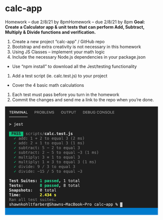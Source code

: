 # calc-app

Homework – due 2/8/21 by 8pmHomework – due 2/8/21 by 8pm
**Goal: Create a Calculator app & unit tests that can perform Add, Subtract, Multiply & Divide functions and verification.**
 
1. Create a new project “calc-app” / GitHub repo
1. Bootstrap and extra creativity is not necessary in this homework
1. Using JS Classes – implement your math logic
1. Include the necessary Node.js dependencies in your package.json
  * Use “npm install” to download all the Jest/testing functionality
1. Add a test script (ie. calc.test.js) to your project
  * Cover the 4 basic math calculations
1. Each test must pass before you turn in the homework
1. Commit the changes and send me a link to the repo when you’re done.

![Jest Test Results](/test.png)
